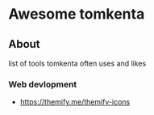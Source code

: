 # Awesome tomkenta

## About
list of tools tomkenta often uses and likes

### Web devlopment
- https://themify.me/themify-icons
